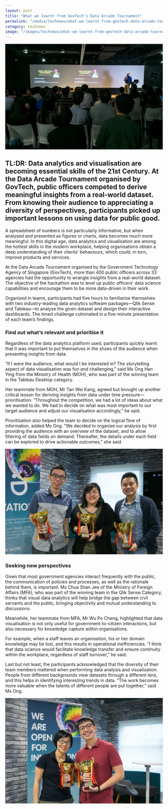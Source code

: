 ```yaml
---
layout: post
title: "What we learnt from GovTech’s Data Arcade Tournament"
permalink: "/media/technews/what-we-learnt-from-govtech-data-arcade-tournament"
category: technews
image: "/images/technews/what-we-learnt-from-govtech-data-arcade-tournament-part1.png"
---
```

      
![GovTech's Data Arcade Tournament](/images/technews/what-we-learnt-from-govtech-data-arcade-tournament-part1.png)

TL:DR: Data analytics and visualisation are becoming essential skills of the 21st Century. At the Data Arcade Tournament organised by GovTech, public officers competed to derive meaningful insights from a real-world dataset. From knowing their audience to appreciating a diversity of perspectives, participants picked up important lessons on using data for public good.
---

A spreadsheet of numbers is not particularly informative, but when analysed and presented as figures or charts, data becomes much more meaningful. In this digital age, data analytics and visualisation are among the hottest skills in the modern workplace, helping organisations obtain a deep understanding of their clients’ behaviours, which could, in turn, improve products and services.

At the Data Arcade Tournament organised by the Government Technology Agency of Singapore (GovTech), more than 400 public officers across 33 agencies had the opportunity to wrangle insights from a real-world dataset. The objective of the hackathon was to level up public officers’ data science capabilities and encourage them to be more data-driven in their work.

Organised in teams, participants had five hours to familiarise themselves with two industry-leading data analytics software packages—Qlik Sense and Tableau—to analyse the given dataset and design their interactive dashboards. The timed challenge culminated in a five-minute presentation of each team’s findings.

### **Find out what’s relevant and prioritise it**

Regardless of the data analytics platform used, participants quickly learnt that it was important to put themselves in the shoes of the audience when presenting insights from data. 

“If I were the audience, what would I be interested in? The storytelling aspect of data visualisation was fun and challenging,” said Ms Ong Han Ying from the Ministry of Health (MOH), who was part of the winning team in the Tableau Desktop category. 

Her teammate from MOH, Mr Tan Wei Kang, agreed but brought up another critical lesson for deriving insights from data under time pressure—prioritisation. “Throughout the competition, we had a lot of ideas about what we wanted to do. We had to decide on what was most important to our target audience and adjust our visualisation accordingly,” he said.

Prioritisation also helped the team to decide on the logical flow of information, added Ms Ong. “We decided to organise our analysis by first providing the audience with an overview of the dataset, and to allow filtering of data fields on demand. Thereafter, the details under each field can be explored to drive actionable outcomes,” she said.

![Tableau Desktop Track Champion Team Healthcare Vizzers](/images/technews/what-we-learnt-from-govtech-data-arcade-tournament-part3.png)

### **Seeking new perspectives**

Given that most government agencies interact frequently with the public, the communication of policies and processes, as well as the rationale behind them, is important. Ms Chua Shan Jee of the Ministry of Foreign Affairs (MFA), who was part of the winning team in the Qlik Sense Category, thinks that visual data analytics will help bridge the gap between civil servants and the public, bringing objectivity and mutual understanding to discussions.

Meanwhile, her teammate from MFA, Mr Wu Po Cheng, highlighted that data visualisation is not only useful for government-to-citizen interactions, but also necessary for knowledge capture within organisations.

For example, when a staff leaves an organisation, his or her domain knowledge may be lost, and this results in operational inefficiencies. “I think that data science would facilitate knowledge transfer and ensure continuity within the workplace, regardless of staff turnover,” he said.

Last but not least, the participants acknowledged that the diversity of their team members mattered when performing data analysis and visualisation. People from different backgrounds view datasets through a different lens, and this helps in identifying interesting trends in data. “The work becomes more valuable when the talents of different people are put together,” said Ms Ong.

![GovTech's Data Arcade Tournament Qlik Sense Category](/images/technews/what-we-learnt-from-govtech-data-arcade-tournament-part2.png)
